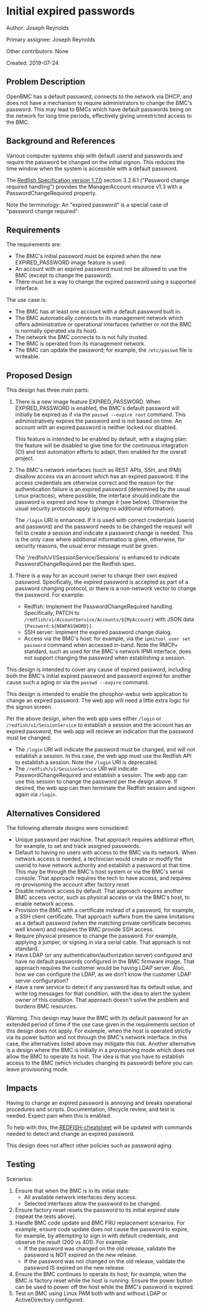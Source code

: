 # Initial expired passwords

Author:
  Joseph Reynolds <josephreynolds1>

Primary assignee:
  Joseph Reynolds <josephreynolds1>

Other contributors:
  None

Created:
  2019-07-24

## Problem Description
OpenBMC has a default password, connects to the network via DHCP, and
does not have a mechanism to require administrators to change the
BMC's password.  This may lead to BMCs which have default passwords
being on the network for long time periods, effectively giving
unrestricted access to the BMC.

## Background and References
Various computer systems ship with default userid and passwords and
require the password be changed on the initial signon.  This reduces
the time window when the system is accessible with a default password.

The [Redfish Specification version 1.7.0][] section 3.2.6.1 ("Password
change required handling") provides the ManagerAccount resource v1.3
with a PasswordChangeRequired property.

[Redfish Specification version 1.7.0]: https://www.dmtf.org/sites/default/files/standards/documents/DSP0266_1.7.0.pdf

Note the terminology:
An "expired password" is a special case of "password change required".

## Requirements
The requirements are:
 - The BMC's initial password must be expired when the new
   EXPIRED_PASSWORD image feature is used.
 - An account with an expired password must not be allowed to use the
   BMC (except to change the password).
 - There must be a way to change the expired password using a
   supported interface.

The use case is:
 - The BMC has at least one account with a default password built in.
 - The BMC automatically connects to its management network which
   offers administrative or operational interfaces (whether or not the
   BMC is normally operated via its host).
 - The network the BMC connects to is not fully trusted.
 - The BMC is operated from its management network.
 - The BMC can update the password; for example, the `/etc/passwd`
   file is writeable.

## Proposed Design
This design has three main parts:

1. There is a new image feature EXPIRED_PASSWORD. When
   EXPIRED_PASSWORD is enabled, the BMC's default password will
   initially be expired as if via the `passwd --expire root` command.
   This administratively expires the password and is not based on
   time.  An account with an expired password is neither locked nor
   disabled.

   This feature is intended to be enabled by default, with a staging
   plan: the feature will be disabled to give time for the continuous
   integration (CI) and test automation efforts to adapt, then enabled
   for the overall project.

2. The BMC's network interfaces (such as REST APIs, SSH, and IPMI)
   disallow access via an account which has an expired password.  If
   the access credentials are otherwise correct and the reason for the
   authentication failure is an expired password (determined by the
   usual Linux practices), where possible, the interface should
   indicate the password is expired and how to change it (see below).
   Otherwise the usual security protocols apply (giving no additional
   information).

   The `/login` URI is enhanced.  If it is used with correct
   credentials (userid and password) and the password needs to be
   changed the request will fail to create a session and indicate a
   password change is needed.  This is the only case where additional
   information is given, otherwise, for security reasons, the usual
   error message must be given.

   The '/redfish/v1/SessionService/Sessions' is enhanced to indicate
   PasswordChangeRequired per the Redfish spec.

3. There is a way for an account owner to change their own expired
   password.  Specifically, the expired password is accepted as part
   of a password changing protocol, or there is a non-network vector
   to change the password.  For example:
    - Redfish: Implement the PasswordChangeRequired handling.
      Specifically, PATCH to
      `/redfish/v1/AccountService/Accounts/${MyAccount}` with JSON
      data `{Password:${NEWPASSWORD}}`.
    - SSH server: Implment the expired password change dialog.
    - Access via the BMC's host: for example, via the `ipmitool user
      set password` command when accessed in-band.  Note the RMCP+
      standard, such as used for the BMC's network IPMI interface,
      does not support changing the password when establishing a
      session.

This design is intended to cover any cause of expired password,
including both the BMC's initial expired password and password expired
for another cause such a aging or via the `passwd --expire` command.

This design is intended to enable the phosphor-webui web application
to change an expired password.  The web app will need a little extra
logic for the signon screen.

Per the above design, when the web app uses either `/login` or
`/redfish/v1/SessionService` to establish a session and the account
has an expired password, the web app will recieve an indication that
the password must be changed:
 - The `/login` URI will indicate the password must be changed, and
   will not establish a session.  In this case, the web app must use
   the Redfish API to establish a session.
   Note the `/login` URI is deprecated.
 - The `/redfish/v1/SessionService` URI will indicate
   PasswordChangeRequired and establish a session.  The web app can
   use this session to change the password per the design above.  If
   desired, the web app can then terminate the Redfish session and
   signon again via `/login`.

## Alternatives Considered
The following alternate designs were considered:
- Unique password per machine.  That approach requires additional
  effort, for example, to set and track assigned passwords.
- Default to having no users with access to the BMC via its network.
  When network access is needed, a technician would create or modify
  the userid to have network authority and establish a password at
  that time.  This may be through the BMC's host system or via the
  BMC's serial console.  That approach requires the tech to have
  access, and requires re-provisoning the account after factory reset
- Disable network access by default.  That approach requires another
  BMC access vector, such as physical access or via the BMC's host, to
  enable network access.
- Provision the BMC with a certificate instead of a password, for
  example, a SSH client certificate.  That approach suffers from the
  same limitations as a default password (when the matching private
  certificate becomes well known) and requires the BMC provide SSH
  access.
- Require physical presence to change the password.  For example,
  applying a jumper, or signing in via a serial cable.  That approach
  is not standard.
- Have LDAP (or any authentication/authorization server) configured
  and have no default passwords configured in the BMC firmware image.
  That approach requires the customer would be having LDAP server.
  Also, how we can configure the LDAP, as we don't know the customer
  LDAP server configuration?
- Have a new service to detect if any password has its default value,
  and write log messages for that condition, with the idea to alert
  the system owner of this condition. That approach doesn't solve the
  problem and burdens BMC resources.

Warning.  This design may leave the BMC with its default password for
an extended period of time if the use case given in the requirements
section of this design does not apply.  For example, when the host is
operated strictly via its power button and not through the BMC's
network interface.  In this case, the alternatives listed above may
mitigate this risk.  Another alternative is a design where the BMC is
initially in a provisioning mode which does not allow the BMC to
operate its host.  The idea is that you have to establish access to
the BMC (which includes changing its password) before you can leave
provisioning mode.

## Impacts
Having to change an expired password is annoying and breaks
operational procedures and scripts.  Documentation, lifecycle review,
and test is needed.  Expect pain when this is enabled.

To help with this, the [REDFISH-cheatsheet][] will be updated with
commands needed to detect and change an expired password.

[REDFISH-cheatsheet]: https://github.com/openbmc/docs/blob/master/REDFISH-cheatsheet.md

This design does not affect other policies such as password aging.

## Testing
Scenarios:
1. Ensure that when the BMC is in its initial state:
    - All available network interfaces deny access.
    - Selected interfaces allow the password to be changed.
2. Ensure factory reset resets the password to its initial expired
   state (repeat the tests above).
3. Handle BMC code update and BMC FRU replacement scenarios.  For
   example, ensure code update does not cause the password to expire,
   for example, by attempting to sign in with default credentials, and
   observe the result (200 vs 401).  For example:
    - If the password was changed on the old release, validate the
      password is NOT expired on the new release.
    - If the password was not changed on the old release, validate the
      password IS expired on the new release.
4. Ensure the BMC continues to operate its host, for example, when the
   BMC is factory reset while the host is running.  Ensure the power
   button can be used to power off the host while the BMC's password is
   expired.
5. Test on BMC using Linux PAM both with and without LDAP or
   ActiveDirectory configured.
